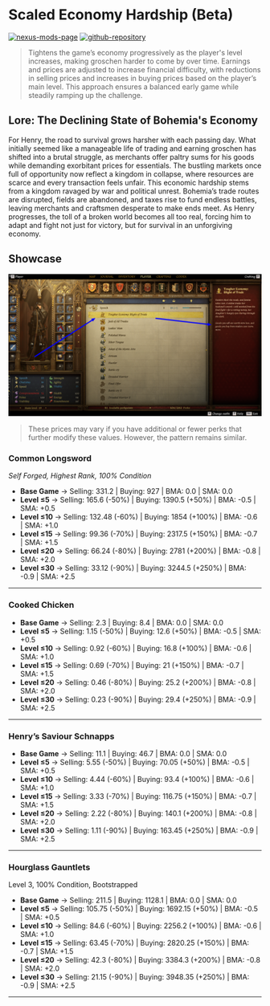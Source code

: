 [//]: # (DO NOT EDIT: This file has been autogenerated, any changes will be overwritten)
# Scaled Economy Hardship (Beta)

[![nexus-mods-page](https://img.shields.io/badge/Mod-Scaled%20Economy%20Hardship%20[KCD2]-bf4848?style=flat-square–=nexusmods)](https://www.nexusmods.com/kingdomcomedeliverance2/mods/1023) [![github-repository](https://img.shields.io/badge/Open-Source-2ea44f?style=flat-square&logo=github)](https://github.com/rdok/kcd2_scaled_economy_hardship)

> Tightens the game’s economy progressively as the player's level increases, making groschen harder to come by over time. Earnings and prices are adjusted to increase financial difficulty, with reductions in selling prices and increases in buying prices based on the player’s main level. This approach ensures a balanced early game while steadily ramping up the challenge.

## Lore: The Declining State of Bohemia's Economy

For Henry, the road to survival grows harsher with each passing day. What initially seemed like a manageable life of trading and earning groschen has shifted into a brutal struggle, as merchants offer paltry sums for his goods while demanding exorbitant prices for essentials. The bustling markets once full of opportunity now reflect a kingdom in collapse, where resources are scarce and every transaction feels unfair. This economic hardship stems from a kingdom ravaged by war and political unrest. Bohemia’s trade routes are disrupted, fields are abandoned, and taxes rise to fund endless battles, leaving merchants and craftsmen desperate to make ends meet. As Henry progresses, the toll of a broken world becomes all too real, forcing him to adapt and fight not just for victory, but for survival in an unforgiving economy.

## Showcase

[![Showcase](https://github.com/rdok/kcd2_scaled_economy_hardship/blob/main/documentation/showcase.png?raw=true)](https://www.nexusmods.com/kingdomcomedeliverance2/mods/831)


> These prices may vary if you have additional or fewer perks that further modify these values. However, the pattern remains similar.

### Common Longsword
*Self Forged, Highest Rank, 100% Condition*

- **Base Game** → Selling: 331.2         | Buying: 927            | BMA: 0.0 | SMA: 0.0
- **Level ≤5**  → Selling: 165.6 (-50%)  | Buying: 1390.5 (+50%)  | BMA: -0.5 | SMA: +0.5
- **Level ≤10** → Selling: 132.48 (-60%) | Buying: 1854 (+100%)   | BMA: -0.6 | SMA: +1.0
- **Level ≤15** → Selling: 99.36 (-70%)  | Buying: 2317.5 (+150%) | BMA: -0.7 | SMA: +1.5
- **Level ≤20** → Selling: 66.24 (-80%)  | Buying: 2781 (+200%)   | BMA: -0.8 | SMA: +2.0
- **Level ≤30** → Selling: 33.12 (-90%)  | Buying: 3244.5 (+250%) | BMA: -0.9 | SMA: +2.5

---

### Cooked Chicken

- **Base Game** → Selling: 2.3         | Buying: 8.4 | BMA: 0.0 | SMA: 0.0
- **Level ≤5**  → Selling: 1.15 (-50%) | Buying: 12.6 (+50%) | BMA: -0.5 | SMA: +0.5
- **Level ≤10** → Selling: 0.92 (-60%) | Buying: 16.8 (+100%) | BMA: -0.6 | SMA: +1.0
- **Level ≤15** → Selling: 0.69 (-70%) | Buying: 21 (+150%) | BMA: -0.7 | SMA: +1.5
- **Level ≤20** → Selling: 0.46 (-80%) | Buying: 25.2 (+200%) | BMA: -0.8 | SMA: +2.0
- **Level ≤30** → Selling: 0.23 (-90%) | Buying: 29.4 (+250%) | BMA: -0.9 | SMA: +2.5

---

### Henry’s Saviour Schnapps

- **Base Game** → Selling: 11.1        | Buying: 46.7 | BMA: 0.0 | SMA: 0.0
- **Level ≤5** → Selling: 5.55 (-50%)  | Buying: 70.05 (+50%) | BMA: -0.5 | SMA: +0.5
- **Level ≤10** → Selling: 4.44 (-60%) | Buying: 93.4 (+100%) | BMA: -0.6 | SMA: +1.0
- **Level ≤15** → Selling: 3.33 (-70%) | Buying: 116.75 (+150%) | BMA: -0.7 | SMA: +1.5
- **Level ≤20** → Selling: 2.22 (-80%) | Buying: 140.1 (+200%) | BMA: -0.8 | SMA: +2.0
- **Level ≤30** → Selling: 1.11 (-90%) | Buying: 163.45 (+250%) | BMA: -0.9 | SMA: +2.5

---

### Hourglass Gauntlets
Level 3, 100% Condition, Bootstrapped

- **Base Game** → Selling: 211.5        | Buying: 1128.1 | BMA: 0.0 | SMA: 0.0
- **Level ≤5** → Selling: 105.75 (-50%) | Buying: 1692.15 (+50%) | BMA: -0.5 | SMA: +0.5
- **Level ≤10** → Selling: 84.6 (-60%)  | Buying: 2256.2 (+100%) | BMA: -0.6 | SMA: +1.0
- **Level ≤15** → Selling: 63.45 (-70%) | Buying: 2820.25 (+150%) | BMA: -0.7 | SMA: +1.5
- **Level ≤20** → Selling: 42.3 (-80%)  | Buying: 3384.3 (+200%) | BMA: -0.8 | SMA: +2.0
- **Level ≤30** → Selling: 21.15 (-90%) | Buying: 3948.35 (+250%) | BMA: -0.9 | SMA: +2.5


***

[//]: # (DO NOT EDIT: This file has been autogenerated, any changes will be overwritten)
